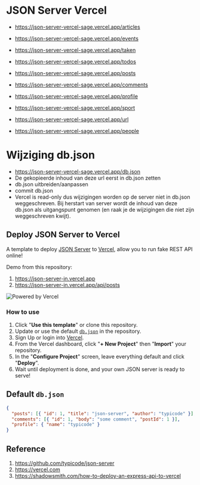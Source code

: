 # JSON Server Vercel

- https://json-server-vercel-sage.vercel.app/articles
- https://json-server-vercel-sage.vercel.app/events
- https://json-server-vercel-sage.vercel.app/taken
- https://json-server-vercel-sage.vercel.app/todos

- https://json-server-vercel-sage.vercel.app/posts
- https://json-server-vercel-sage.vercel.app/comments
- https://json-server-vercel-sage.vercel.app/profile
- https://json-server-vercel-sage.vercel.app/sport
- https://json-server-vercel-sage.vercel.app/url
- https://json-server-vercel-sage.vercel.app/people

# Wijziging db.json

- https://json-server-vercel-sage.vercel.app/db.json
- De gekopieerde inhoud van deze url eerst in db.json zetten
- db.json uitbreiden/aanpassen
- commit db.json
- Vercel is read-only dus wijzigingen worden op de server niet in db.json weggeschreven. Bij herstart van server wordt de inhoud van deze db.json als uitgangspunt genomen (en raak je de wijzigingen die niet zijn weggeschreven kwijt).

## Deploy JSON Server to Vercel

A template to deploy [JSON Server](https://github.com/typicode/json-server) to [Vercel](https://vercel.com), allow you to run fake REST API online!

Demo from this repository:

1. https://json-server-in.vercel.app
2. https://json-server-in.vercel.app/api/posts

![Powered by Vercel](https://images.ctfassets.net/e5382hct74si/78Olo8EZRdUlcDUFQvnzG7/fa4cdb6dc04c40fceac194134788a0e2/1618983297-powered-by-vercel.svg)

### How to use

1. Click "**Use this template**" or clone this repository.
2. Update or use the default [`db.json`](./db.json) in the repository.
3. Sign Up or login into [Vercel](https://vercel.com).
4. From the Vercel dashboard, click "**+ New Project**" then "**Import**" your repository.
5. In the "**Configure Project**" screen, leave everything default and click "**Deploy**".
6. Wait until deployment is done, and your own JSON server is ready to serve!

## Default `db.json`

```json
{
  "posts": [{ "id": 1, "title": "json-server", "author": "typicode" }],
  "comments": [{ "id": 1, "body": "some comment", "postId": 1 }],
  "profile": { "name": "typicode" }
}
```

## Reference

1. https://github.com/typicode/json-server
2. https://vercel.com
3. https://shadowsmith.com/how-to-deploy-an-express-api-to-vercel
